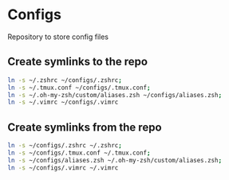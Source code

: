# Configs
Repository to store config files

## Create symlinks to the repo
```bash
ln -s ~/.zshrc ~/configs/.zshrc;
ln -s ~/.tmux.conf ~/configs/.tmux.conf;
ln -s ~/.oh-my-zsh/custom/aliases.zsh ~/configs/aliases.zsh;
ln -s ~/.vimrc ~/configs/.vimrc
```

## Create symlinks from the repo
```bash
ln -s ~/configs/.zshrc ~/.zshrc;
ln -s ~/configs/.tmux.conf ~/.tmux.conf;
ln -s ~/configs/aliases.zsh ~/.oh-my-zsh/custom/aliases.zsh;
ln -s ~/configs/.vimrc ~/.vimrc
```